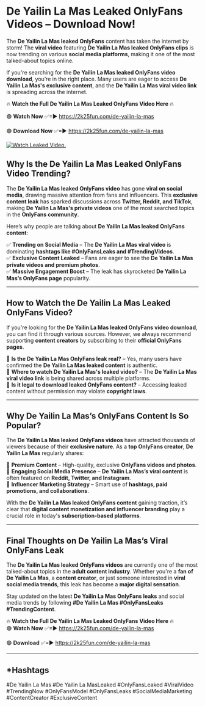 # De Yailin La Mas Leaked OnlyFans Videos – Download Now!

The **De Yailin La Mas leaked OnlyFans** content has taken the internet by storm! The **viral video** featuring **De Yailin La Mas leaked OnlyFans clips** is now trending on various **social media platforms**, making it one of the most talked-about topics online.  

If you're searching for the **De Yailin La Mas leaked OnlyFans video download**, you’re in the right place. Many users are eager to access **De Yailin La Mas's exclusive content**, and the **De Yailin La Mas viral video link** is spreading across the internet.  

🔥 **Watch the Full De Yailin La Mas Leaked OnlyFans Video Here** 🔥  

🟢 **Watch Now** ✅=► https://2k25fun.com/de-yailin-la-mas

🟢 **Download Now** ✅=► https://2k25fun.com/de-yailin-la-mas

[![Watch Leaked Video.](https://miro.medium.com/v2/resize:fit:828/format:webp/1*cilzJN44JGOrTw9NJCrNHA.gif "Watch Leaked Video")](https://2k25fun.com/de-yailin-la-mas)

## **Why Is the De Yailin La Mas Leaked OnlyFans Video Trending?**  

The **De Yailin La Mas leaked OnlyFans video** has gone **viral on social media**, drawing massive attention from fans and influencers. This **exclusive content leak** has sparked discussions across **Twitter, Reddit, and TikTok**, making **De Yailin La Mas's private videos** one of the most searched topics in the **OnlyFans community**.  

Here’s why people are talking about **De Yailin La Mas leaked OnlyFans content**:  

✅ **Trending on Social Media** – The **De Yailin La Mas viral video** is dominating **hashtags like #OnlyFansLeaks and #TrendingVideos**.  
✅ **Exclusive Content Leaked** – Fans are eager to see the **De Yailin La Mas private videos and premium photos**.  
✅ **Massive Engagement Boost** – The leak has skyrocketed **De Yailin La Mas’s OnlyFans page** popularity.  

---

## **How to Watch the De Yailin La Mas Leaked OnlyFans Video?**  

If you're looking for the **De Yailin La Mas leaked OnlyFans video download**, you can find it through various sources. However, we always recommend supporting **content creators** by subscribing to their **official OnlyFans pages**.  

🔹 **Is the De Yailin La Mas OnlyFans leak real?** – Yes, many users have confirmed the **De Yailin La Mas leaked content** is authentic.  
🔹 **Where to watch De Yailin La Mas's leaked video?** – The **De Yailin La Mas viral video link** is being shared across multiple platforms.  
🔹 **Is it legal to download leaked OnlyFans content?** – Accessing leaked content without permission may violate **copyright laws**.  

---

## **Why De Yailin La Mas’s OnlyFans Content Is So Popular?**  

The **De Yailin La Mas leaked OnlyFans videos** have attracted thousands of viewers because of their **exclusive nature**. As a **top OnlyFans creator**, **De Yailin La Mas** regularly shares:  

📌 **Premium Content** – High-quality, exclusive **OnlyFans videos and photos**.  
📌 **Engaging Social Media Presence** – **De Yailin La Mas’s viral content** is often featured on **Reddit, Twitter, and Instagram**.  
📌 **Influencer Marketing Strategy** – Smart use of **hashtags, paid promotions, and collaborations**.  

With the **De Yailin La Mas leaked OnlyFans content** gaining traction, it’s clear that **digital content monetization and influencer branding** play a crucial role in today's **subscription-based platforms**.  

---

## **Final Thoughts on De Yailin La Mas’s Viral OnlyFans Leak**  

The **De Yailin La Mas leaked OnlyFans videos** are currently one of the most talked-about topics in the **adult content industry**. Whether you're a **fan of De Yailin La Mas**, a **content creator**, or just someone interested in **viral social media trends**, this leak has become a **major digital sensation**.  

Stay updated on the latest **De Yailin La Mas OnlyFans leaks** and social media trends by following **#De Yailin La Mas #OnlyFansLeaks #TrendingContent**.  

🔥 **Watch the Full De Yailin La Mas Leaked OnlyFans Video Here** 🔥  
🟢 **Watch Now** ✅=► https://2k25fun.com/de-yailin-la-mas

🟢 **Download** ✅=► https://2k25fun.com/de-yailin-la-mas

---

## *Hashtags
#De Yailin La Mas #De Yailin La MasLeaked #OnlyFansLeaked #ViralVideo #TrendingNow #OnlyFansModel #OnlyFansLeaks #SocialMediaMarketing #ContentCreator #ExclusiveContent  